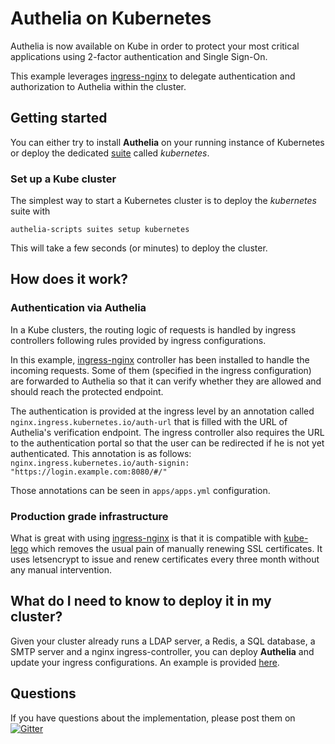 # Authelia on Kubernetes

Authelia is now available on Kube in order to protect your most critical
applications using 2-factor authentication and Single Sign-On.

This example leverages [ingress-nginx](https://github.com/kubernetes/ingress-nginx)
to delegate authentication and authorization to Authelia within the cluster.

## Getting started

You can either try to install **Authelia** on your running instance of Kubernetes
or deploy the dedicated [suite](/docs/suites.md) called *kubernetes*.

### Set up a Kube cluster

The simplest way to start a Kubernetes cluster is to deploy the *kubernetes* suite with

    authelia-scripts suites setup kubernetes

This will take a few seconds (or minutes) to deploy the cluster.

## How does it work?

### Authentication via Authelia

In a Kube clusters, the routing logic of requests is handled by ingress
controllers following rules provided by ingress configurations.

In this example, [ingress-nginx](https://github.com/kubernetes/ingress-nginx)
controller has been installed to handle the incoming requests. Some of them
(specified in the ingress configuration) are forwarded to Authelia so that
it can verify whether they are allowed and should reach the protected endpoint.

The authentication is provided at the ingress level by an annotation called
`nginx.ingress.kubernetes.io/auth-url` that is filled with the URL of
Authelia's verification endpoint.
The ingress controller also requires the URL to the
authentication portal so that the user can be redirected if he is not
yet authenticated. This annotation is as follows:
`nginx.ingress.kubernetes.io/auth-signin: "https://login.example.com:8080/#/"`

Those annotations can be seen in `apps/apps.yml` configuration.

### Production grade infrastructure

What is great with using [ingress-nginx](https://github.com/kubernetes/ingress-nginx)
is that it is compatible with [kube-lego](https://github.com/jetstack/kube-lego)
which removes the usual pain of manually renewing SSL certificates. It uses
letsencrypt to issue and renew certificates every three month without any
manual intervention.

## What do I need to know to deploy it in my cluster?

Given your cluster already runs a LDAP server, a Redis, a SQL database,
a SMTP server and a nginx ingress-controller, you can deploy **Authelia**
and update your ingress configurations. An example is provided 
[here](./authelia).

## Questions

If you have questions about the implementation, please post them on
[![Gitter](https://img.shields.io/gitter/room/badges/shields.svg)](https://gitter.im/authelia/general?utm_source=share-link&utm_medium=link&utm_campaign=share-link)
